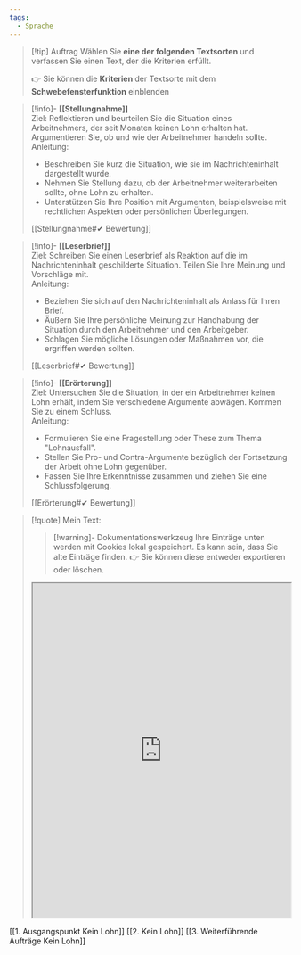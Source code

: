 ```yaml
---
tags:
  - Sprache
---
```


>[!tip] Auftrag
>Wählen Sie **eine der folgenden Textsorten** und verfassen Sie einen Text, der die Kriterien erfüllt.
>
>👉 Sie können die **Kriterien** der Textsorte mit dem **Schwebefensterfunktion** einblenden

>[!info]- **[[Stellungnahme]]**  
>Ziel: Reflektieren und beurteilen Sie die Situation eines Arbeitnehmers, der seit Monaten keinen Lohn erhalten hat. Argumentieren Sie, ob und wie der Arbeitnehmer handeln sollte.  
>Anleitung:  
>- Beschreiben Sie kurz die Situation, wie sie im Nachrichteninhalt dargestellt wurde.  
>- Nehmen Sie Stellung dazu, ob der Arbeitnehmer weiterarbeiten sollte, ohne Lohn zu erhalten.  
>- Unterstützen Sie Ihre Position mit Argumenten, beispielsweise mit rechtlichen Aspekten oder persönlichen Überlegungen.  
>
>[[Stellungnahme#✔ Bewertung]]

>[!info]- **[[Leserbrief]]**  
>Ziel: Schreiben Sie einen Leserbrief als Reaktion auf die im Nachrichteninhalt geschilderte Situation. Teilen Sie Ihre Meinung und Vorschläge mit.  
>Anleitung:  
>- Beziehen Sie sich auf den Nachrichteninhalt als Anlass für Ihren Brief.  
>- Äußern Sie Ihre persönliche Meinung zur Handhabung der Situation durch den Arbeitnehmer und den Arbeitgeber.  
>- Schlagen Sie mögliche Lösungen oder Maßnahmen vor, die ergriffen werden sollten.  
>
>[[Leserbrief#✔ Bewertung]]

>[!info]- **[[Erörterung]]**  
>Ziel: Untersuchen Sie die Situation, in der ein Arbeitnehmer keinen Lohn erhält, indem Sie verschiedene Argumente abwägen. Kommen Sie zu einem Schluss.  
>Anleitung:  
>- Formulieren Sie eine Fragestellung oder These zum Thema "Lohnausfall".  
>- Stellen Sie Pro- und Contra-Argumente bezüglich der Fortsetzung der Arbeit ohne Lohn gegenüber.  
>- Fassen Sie Ihre Erkenntnisse zusammen und ziehen Sie eine Schlussfolgerung.  
>
>[[Erörterung#✔ Bewertung]]

   >[!quote] Mein Text:
>>[!warning]- Dokumentationswerkzeug 
>Ihre Einträge unten werden mit Cookies lokal gespeichert. Es kann sein, dass Sie alte Einträge finden. 
>👉 Sie können diese entweder exportieren oder löschen.
>
><iframe width="100%" height="600" src="https://app.Lumi.education/run/KWcs8f" allowfullscreen allow="geolocation *; autoplay; encrypted-media"></iframe>

[[1. Ausgangspunkt Kein Lohn]]
[[2. Kein Lohn]]
[[3. Weiterführende Aufträge Kein Lohn]]

